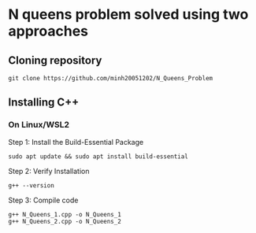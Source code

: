 # N queens problem solved using two approaches

## Cloning repository

```
git clone https://github.com/minh20051202/N_Queens_Problem

```

## Installing C++

### On Linux/WSL2

Step 1: Install the Build-Essential Package

```
sudo apt update && sudo apt install build-essential

```

Step 2: Verify Installation

```
g++ --version

```

Step 3: Compile code

```
g++ N_Queens_1.cpp -o N_Queens_1
g++ N_Queens_2.cpp -o N_Queens_2

```
